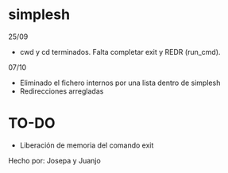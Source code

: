 # simplesh

25/09
* cwd y cd terminados. Falta completar exit y REDR (run_cmd).

07/10
* Eliminado el fichero internos por una lista dentro de simplesh
* Redirecciones arregladas

# TO-DO
* Liberación de memoria del comando exit


Hecho por: Josepa y Juanjo
